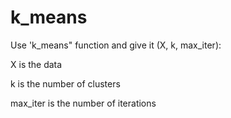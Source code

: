 # k_means
Use 'k_means" function and give it (X, k, max_iter):

X is the data

k is the number of clusters

max_iter is the number of iterations
